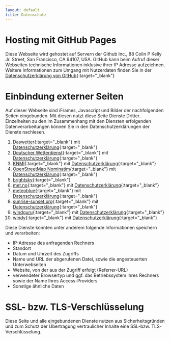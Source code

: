 ```yaml
---
layout: default
title: Datenschutz
---
```


# Hosting mit GitHub Pages

Diese Webseite wird gehostet auf Servern der Github Inc., 88 Colin P Kelly Jr. Street, San Francisco, CA 94107, USA. GitHub kann beim Aufruf dieser Webseiten technische Informationen inklusive ihrer IP Adresse aufzeichnen. Weitere Informationen zum Umgang mit Nutzerdaten finden Sie in der [Datenschutzerklärung von GitHub](https://help.github.com/articles/github-privacy-policy){:target="_blank"}

# Einbindung externer Seiten

Auf dieser Webseite sind iFrames, Javascript und Bilder der nachfolgenden Seiten eingebunden. Mit diesen nutzt diese Seite Dienste Dritter. Einzelheiten zu den im Zusammenhang mit den Diensten erfolgenden Datenverarbeitungen können Sie in den Datenschutzerklärungen der Dienste nachlesen.

1. [Daswetter](https://www.daswetter.com/){:target="_blank"} mit [Datenschutzerklärung](https://www.daswetter.com/privacy.html){:target="_blank"}
1. [Deutscher Wetterdienst](https://www.dwd.de/DE/){:target="_blank"} mit [Datenschutzerklärung](https://www.dwd.de/DE/service/datenschutz/datenschutz_node.html){:target="_blank"}
1. [KNMI](https://www.knmi.nl/){:target="_blank"} mit [Datenschutzerklärung](https://www.knmi.nl/privacy){:target="_blank"}
1. [OpenStreetMap Nominatim](https://nominatim.openstreetmap.org/){:target="_blank"} mit [Datenschutzerklärung](https://wiki.osmfoundation.org/wiki/Privacy_Policy){:target="_blank"}
1. [brightsky](https://brightsky.dev/){:target="_blank"}
1. [met.no](https://api.met.no/){:target="_blank"} mit [Datenschutzerklärung](https://www.met.no/en/About-us/privacy/){:target="_blank"}
1. [meteoblue](https://www.meteoblue.com/){:target="_blank"} mit [Datenschutzerklärung](https://content.meteoblue.com/de/content/view/full/2855){:target="_blank"}
1. [sunrise-sunset.org](https://sunrise-sunset.org/){:target="_blank"} mit [Datenschutzerklärung](https://sunrise-sunset.org/privacy/){:target="_blank"}
1. [windguru](https://www.windguru.cz/){:target="_blank"} mit [Datenschutzerklärung](https://www.windguru.cz/help.php?sec=privacy){:target="_blank"}
1. [windy](https://www.windy.com/){:target="_blank"} mit [Datenschutzerklärung](https://account.windy.com/agreements/windy-privacy-policy){:target="_blank"}

Diese Dienste könnten unter anderem folgende Informationen speichern und verarbeiten:

- IP-Adresse des anfragenden Rechners
- Standort
- Datum und Uhrzeit des Zugriffs
- Name und URL der abgerufenen Datei, sowie die angesteuerten Unterwebseiten
- Website, von der aus der Zugriff erfolgt (Referrer-URL)
- verwendeter Browsertyp und ggf. das Betriebssystem Ihres Rechners sowie der Name Ihres Access-Providers
- Sonstige ähnliche Daten


# SSL- bzw. TLS-Verschlüsselung

Diese Seite und alle eingebundenen Dienste nutzen aus Sicherheitsgründen und zum Schutz der Übertragung vertraulicher Inhalte eine SSL-bzw. TLS-Verschlüsselung.
